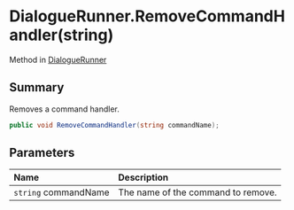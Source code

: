 # DialogueRunner.RemoveCommandHandler(string)

Method in [DialogueRunner](/docs/api/csharp/yarn.unity.dialoguerunner.md)

## Summary


Removes a command handler.


```csharp
public void RemoveCommandHandler(string commandName);
```

## Parameters

|Name|Description|
|:---|:---|
|`string` commandName|The name of the command to remove.|

